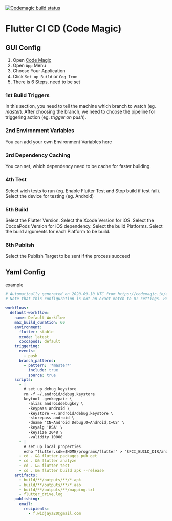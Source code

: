 [![Codemagic build status](https://api.codemagic.io/apps/5f59a56a4a656e1f9d79905f/5f59a56a4a656e1f9d79905e/status_badge.svg)](https://codemagic.io/apps/5f59a56a4a656e1f9d79905f/5f59a56a4a656e1f9d79905e/latest_build)

# Flutter CI CD (Code Magic)

## GUI Config
1. Open [Code Magic](https://codemagic.io)
2. Open `App` Menu
3. Choose Your Application
4. Click `Set up Build` or `Cog Icon`
5. There is 6 Steps, need to be set

### 1st Build Triggers
In this section, you need to tell the machine which branch to watch (eg. *master*).
After choosing the branch, we need to choose the pipeline for triggering action (eg. *trigger on push*).

### 2nd Environment Variables
You can add your own Environment Variables here

### 3rd Dependency Caching
You can set, which dependency need to be cache for faster building.

### 4th Test
Select wich tests to run (eg. Enable Flutter Test and Stop build if test fail).
Select the device for testing (eg. Android)

### 5th Build
Select the Flutter Version.
Select the Xcode Version for iOS.
Select the CocoaPods Version for iOS dependency.
Select the build Platforms.
Select the build arguments for each Platform to be build.

### 6th Publish
Select the Publish Target to be sent if the process succeed

## Yaml Config
example
```yaml
# Automatically generated on 2020-09-10 UTC from https://codemagic.io/app/5f59a56a4a656e1f9d79905f/settings
# Note that this configuration is not an exact match to UI settings. Review and adjust as necessary.

workflows:
  default-workflow:
    name: Default Workflow
    max_build_duration: 60
    environment:
      flutter: stable
      xcode: latest
      cocoapods: default
    triggering:
      events:
        - push
      branch_patterns:
        - pattern: '*master*'
          include: true
          source: true
    scripts:
      - |
        # set up debug keystore
        rm -f ~/.android/debug.keystore
        keytool -genkeypair \
          -alias androiddebugkey \
          -keypass android \
          -keystore ~/.android/debug.keystore \
          -storepass android \
          -dname 'CN=Android Debug,O=Android,C=US' \
          -keyalg 'RSA' \
          -keysize 2048 \
          -validity 10000
      - |
        # set up local properties
        echo "flutter.sdk=$HOME/programs/flutter" > "$FCI_BUILD_DIR/android/local.properties"
      - cd . && flutter packages pub get
      - cd . && flutter analyze
      - cd . && flutter test
      - cd . && flutter build apk --release
    artifacts:
      - build/**/outputs/**/*.apk
      - build/**/outputs/**/*.aab
      - build/**/outputs/**/mapping.txt
      - flutter_drive.log
    publishing:
      email:
        recipients:
          - f.widjaya20@gmail.com
```
